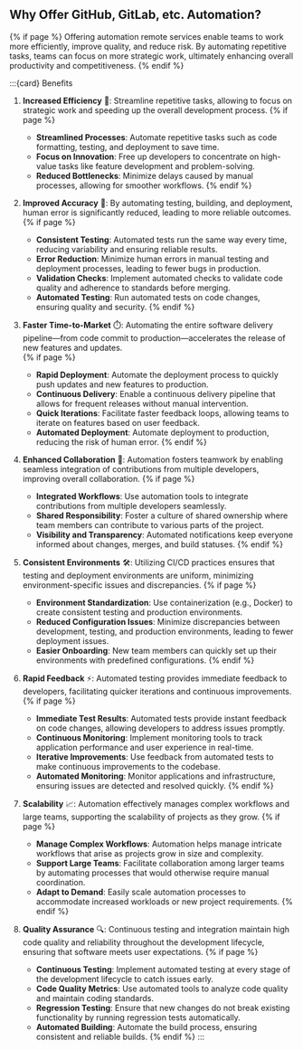 ## Why Offer **GitHub**, **GitLab**, etc. Automation?

{% if page %}
Offering automation remote services enable teams to work more efficiently, improve quality, and reduce risk.
By automating repetitive tasks, teams can focus on more strategic work, ultimately enhancing overall productivity and competitiveness.
{% endif %}

:::{card} Benefits
1. **Increased Efficiency** 🚀: Streamline repetitive tasks, allowing to focus on strategic work and speeding up the overall development process.
{% if page %}
   - **Streamlined Processes**: Automate repetitive tasks such as code formatting, testing, and deployment to save time.
   - **Focus on Innovation**: Free up developers to concentrate on high-value tasks like feature development and problem-solving.
   - **Reduced Bottlenecks**: Minimize delays caused by manual processes, allowing for smoother workflows.
{% endif %}

2. **Improved Accuracy** 🎯: By automating testing, building, and deployment, human error is significantly reduced, leading to more reliable outcomes.
{% if page %}
   - **Consistent Testing**: Automated tests run the same way every time, reducing variability and ensuring reliable results.
   - **Error Reduction**: Minimize human errors in manual testing and deployment processes, leading to fewer bugs in production.
   - **Validation Checks**: Implement automated checks to validate code quality and adherence to standards before merging.
   - **Automated Testing**: Run automated tests on code changes, ensuring quality and security.
{% endif %}

3. **Faster Time-to-Market** ⏱️: Automating the entire software delivery pipeline—from code commit to production—accelerates the release of new features and updates.   
{% if page %}
   - **Rapid Deployment**: Automate the deployment process to quickly push updates and new features to production.
   - **Continuous Delivery**: Enable a continuous delivery pipeline that allows for frequent releases without manual intervention.
   - **Quick Iterations**: Facilitate faster feedback loops, allowing teams to iterate on features based on user feedback.
   - **Automated Deployment**: Automate deployment to production, reducing the risk of human error.
{% endif %}

4. **Enhanced Collaboration** 🤝: Automation fosters teamwork by enabling seamless integration of contributions from multiple developers, improving overall collaboration.
{% if page %}
   - **Integrated Workflows**: Use automation tools to integrate contributions from multiple developers seamlessly.
   - **Shared Responsibility**: Foster a culture of shared ownership where team members can contribute to various parts of the project.
   - **Visibility and Transparency**: Automated notifications keep everyone informed about changes, merges, and build statuses.
{% endif %}

5. **Consistent Environments** 🛠️: Utilizing CI/CD practices ensures that testing and deployment environments are uniform, minimizing environment-specific issues and discrepancies.
{% if page %}
   - **Environment Standardization**: Use containerization (e.g., Docker) to create consistent testing and production environments.
   - **Reduced Configuration Issues**: Minimize discrepancies between development, testing, and production environments, leading to fewer deployment issues.
   - **Easier Onboarding**: New team members can quickly set up their environments with predefined configurations.
{% endif %}

6. **Rapid Feedback** ⚡: Automated testing provides immediate feedback to developers, facilitating quicker iterations and continuous improvements.
{% if page %}
   - **Immediate Test Results**: Automated tests provide instant feedback on code changes, allowing developers to address issues promptly.
   - **Continuous Monitoring**: Implement monitoring tools to track application performance and user experience in real-time.
   - **Iterative Improvements**: Use feedback from automated tests to make continuous improvements to the codebase.
   - **Automated Monitoring**: Monitor applications and infrastructure, ensuring issues are detected and resolved quickly.
{% endif %}

7. **Scalability** 📈: Automation effectively manages complex workflows and large teams, supporting the scalability of projects as they grow.
{% if page %}
   - **Manage Complex Workflows**: Automation helps manage intricate workflows that arise as projects grow in size and complexity.
   - **Support Large Teams**: Facilitate collaboration among larger teams by automating processes that would otherwise require manual coordination.
   - **Adapt to Demand**: Easily scale automation processes to accommodate increased workloads or new project requirements.
{% endif %}

8. **Quality Assurance** 🔍: Continuous testing and integration maintain high code quality and reliability throughout the development lifecycle, ensuring that software meets user expectations.
{% if page %}
   - **Continuous Testing**: Implement automated testing at every stage of the development lifecycle to catch issues early.
   - **Code Quality Metrics**: Use automated tools to analyze code quality and maintain coding standards.
   - **Regression Testing**: Ensure that new changes do not break existing functionality by running regression tests automatically.
   - **Automated Building**: Automate the build process, ensuring consistent and reliable builds.
{% endif %}
:::
